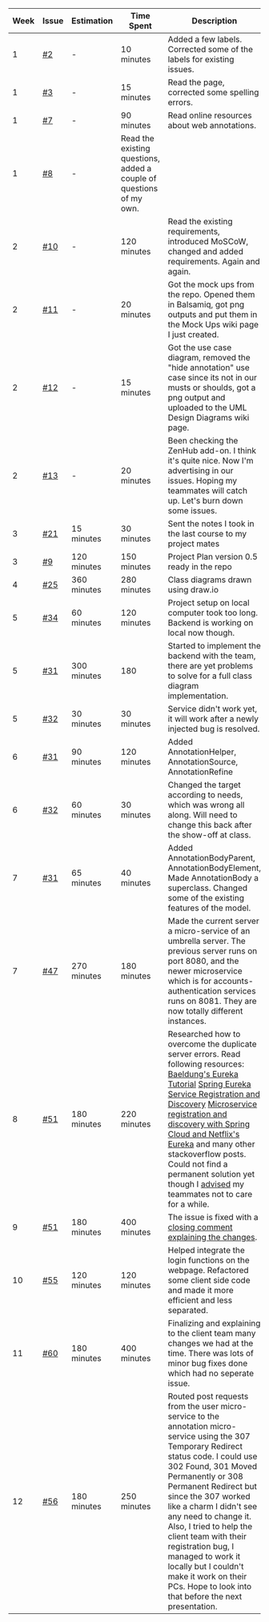 | Week              | Issue              | Estimation          | Time Spent          | Description                                              |
|--------------------|--------------------|---------------------|---------------------|----------------------------------------------------------|
|1|  <a href="https://github.com/swe574-group2/swe574/issues/2">#2</a>                | -          | 10 minutes          | Added a few labels. Corrected some of the labels for existing issues.|
|1|  <a href="https://github.com/swe574-group2/swe574/issues/3">#3</a>                | -          | 15 minutes          | Read the page, corrected some spelling errors. |
|1|  <a href="https://github.com/swe574-group2/swe574/issues/7">#7</a>                | -          | 90 minutes          | Read online resources about web annotations. |
|1|  <a href="https://github.com/swe574-group2/swe574/issues/8">#8</a>                | -          | Read the existing questions, added a couple of questions of my own. |
|2|  <a href="https://github.com/swe574-group2/swe574/issues/10">#10</a>                | -          | 120 minutes          | Read the existing requirements, introduced MoSCoW, changed and added requirements. Again and again.|
|2|  <a href="https://github.com/swe574-group2/swe574/issues/11">#11</a>                | -          | 20 minutes          | Got the mock ups from the repo. Opened them in Balsamiq, got png outputs and put them in the Mock Ups wiki page I just created.|
|2|  <a href="https://github.com/swe574-group2/swe574/issues/12">#12</a>                | -          | 15 minutes          | Got the use case diagram, removed the "hide annotation" use case since its not in our musts or shoulds, got a png output and uploaded to the UML Design Diagrams wiki page.|
|2|  <a href="https://github.com/swe574-group2/swe574/issues/13">#13</a>                | -          | 20 minutes          | Been checking the ZenHub add-on. I think it's quite nice. Now I'm advertising in our issues. Hoping my teammates will catch up. Let's burn down some issues.|
|3|  <a href="https://github.com/swe574-group2/swe574/issues/21">#21</a>                | 15 minutes       | 30 minutes          | Sent the notes I took in the last course to my project mates|
|3|  <a href="https://github.com/swe574-group2/swe574/issues/9">#9</a>                | 120 minutes       | 150 minutes         | Project Plan version 0.5 ready in the repo|
|4|  <a href="https://github.com/swe574-group2/swe574/issues/25">#25</a>                | 360 minutes       | 280 minutes         | Class diagrams drawn using draw.io|
|5|  <a href="https://github.com/swe574-group2/swe574/issues/34">#34</a>                | 60 minutes       | 120 minutes         | Project setup on local computer took too long. Backend is working on local now though. |
|5|  <a href="https://github.com/swe574-group2/swe574/issues/31">#31</a>                | 300 minutes       | 180         | Started to implement the backend with the team, there are yet problems to solve for a full class diagram implementation. |
|5|  <a href="https://github.com/swe574-group2/swe574/issues/32">#32</a>                | 30 minutes       | 30 minutes         | Service didn't work yet, it will work after a newly injected bug is resolved. |
|6|  <a href="https://github.com/swe574-group2/swe574/issues/31">#31</a>                | 90 minutes       | 120 minutes         | Added AnnotationHelper, AnnotationSource, AnnotationRefine |
|6|  <a href="https://github.com/swe574-group2/swe574/issues/32">#32</a>                | 60 minutes       | 30 minutes         | Changed the target according to needs, which was wrong all along. Will need to change this back after the show-off at class. |
|7|  <a href="https://github.com/swe574-group2/swe574/issues/32">#31</a>                | 65 minutes       | 40 minutes         | Added AnnotationBodyParent, AnnotationBodyElement, Made AnnotationBody a superclass. Changed some of the existing features of the model. |
|7|  <a href="https://github.com/swe574-group2/swe574/issues/47">#47</a>                | 270 minutes       | 180 minutes         | Made the current server a micro-service of an umbrella server. The previous server runs on port 8080, and the newer microservice which is for accounts-authentication services runs on 8081. They are now totally different instances. |
|8|  <a href="https://github.com/swe574-group2/swe574/issues/51">#51</a>                | 180 minutes       | 220 minutes         | Researched how to overcome the duplicate server errors. Read following resources: <a href="http://www.baeldung.com/spring-cloud-netflix-eureka">Baeldung's Eureka Tutorial</a> <a href="https://spring.io/guides/gs/service-registration-and-discovery/">Spring Eureka Service Registration and Discovery</a> <a href="https://spring.io/blog/2015/01/20/microservice-registration-and-discovery-with-spring-cloud-and-netflix-s-eureka">Microservice registration and discovery with Spring Cloud and Netflix's Eureka</a> and many other stackoverflow posts. Could not find a permanent solution yet though I <a href="https://github.com/swe574-group2/swe574/issues/51#issuecomment-260300030">advised</a> my teammates not to care for a while. |
|9|  <a href="https://github.com/swe574-group2/swe574/issues/51">#51</a>                | 180 minutes       | 400 minutes         | The issue is fixed with a <a href="https://github.com/swe574-group2/swe574/issues/51#issuecomment-261878046">closing comment explaining the changes</a>. |
|10|  <a href="https://github.com/swe574-group2/swe574/issues/55">#55</a>                | 120 minutes       | 120 minutes         | Helped integrate the login functions on the webpage. Refactored some client side code and made it more efficient and less separated. |
|11|  <a href="https://github.com/swe574-group2/swe574/issues/60">#60</a>                | 180 minutes       | 400 minutes         | Finalizing and explaining to the client team many changes we had at the time. There was lots of minor bug fixes done which had no seperate issue. |
|12|  <a href="https://github.com/swe574-group2/swe574/issues/56">#56</a>                | 180 minutes       | 250 minutes         | Routed post requests from the user micro-service to the annotation micro-service using the 307 Temporary Redirect status code. I could use 302 Found, 301 Moved Permanently or 308 Permanent Redirect but since the 307 worked like a charm I didn't see any need to change it. Also, I tried to help the client team with their registration bug, I managed to work it locally but I couldn't make it work on their PCs. Hope to look into that before the next presentation.|

